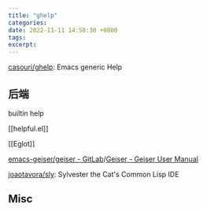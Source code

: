 ```yaml
---
title: "ghelp"
categories: 
date: 2022-11-11 14:58:30 +0800
tags: 
excerpt: 
---
```


[casouri/ghelp](https://github.com/casouri/ghelp): Emacs generic Help

## 后端

builtin help

[[helpful.el]]

[[Eglot]]

[emacs-geiser/geiser - GitLab](https://gitlab.com/emacs-geiser/geiser)/[Geiser - Geiser User Manual](https://www.nongnu.org/geiser/)

[joaotavora/sly](https://github.com/joaotavora/sly): Sylvester the Cat's Common Lisp IDE


## Misc





